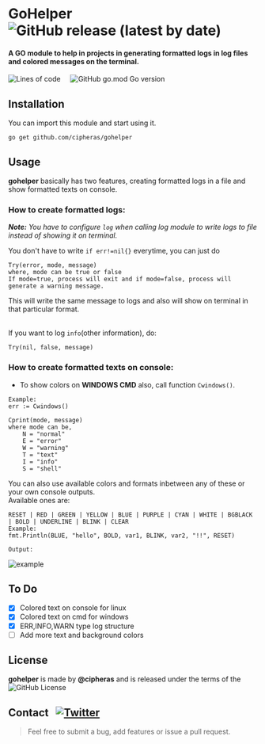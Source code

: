 # GoHelper &nbsp; ![GitHub release (latest by date)](https://img.shields.io/github/v/release/cipheras/gohelper?style=flat&logo=superuser)

#### A GO module to help in projects in generating formatted logs in log files and colored messages on the terminal. 

![Lines of code](https://img.shields.io/tokei/lines/github/cipheras/gohelper?style=flat)
&nbsp;&nbsp;&nbsp;&nbsp;![GitHub go.mod Go version](https://img.shields.io/github/go-mod/go-version/cipheras/gohelper?style=flat)

## Installation
You can import this module and start using it.
```
go get github.com/cipheras/gohelper
```

## Usage
**gohelper** basically has two features, creating formatted logs in a file and show formatted texts on console.

### How to create formatted logs:
***Note:** You have to configure `log` when calling log module to write logs to file instead of showing it on terminal.*

You don't have to write `if err!=nil{}` everytime, you can just do
```
Try(error, mode, message)
where, mode can be true or false
If mode=true, process will exit and if mode=false, process will generate a warning message.
```
This will write the same message to logs and also will show on terminal in that particular format.

<br>If you want to log `info`(other information), do:
```
Try(nil, false, message)
```

### How to create formatted texts on console:
* To show colors on **WINDOWS CMD** also, call function `Cwindows()`.
```
Example:
err := Cwindows()
```

```
Cprint(mode, message)
where mode can be,
    N = "normal"
    E = "error"
    W = "warning"
    T = "text"
    I = "info"
    S = "shell"
```
You can also use available colors and formats inbetween any of these or your own console outputs. 
<br>Available ones are:
```
RESET | RED | GREEN | YELLOW | BLUE | PURPLE | CYAN | WHITE | BGBLACK | BOLD | UNDERLINE | BLINK | CLEAR
Example:     
fmt.Println(BLUE, "hello", BOLD, var1, BLINK, var2, "!!", RESET)

Output:
```
![example](https://media.giphy.com/media/wSKT7XggpckVfTTkTB/giphy.gif)

## To Do
- [x] Colored text on console for linux
- [x] Colored text on cmd for windows
- [x] ERR,INFO,WARN type log structure
- [ ] Add more text and background colors

## License
**gohelper** is made by **@cipheras** and is released under the terms of the &nbsp;![GitHub License](https://img.shields.io/github/license/cipheras/gohelper?color=darkgreen)

## Contact &nbsp; [![Twitter](https://img.shields.io/twitter/url?style=social&url=https%3A%2F%2Fgithub.com%2Fcipheras%2Fgohelper&label=Tweet)](https://twitter.com/intent/tweet?text=Hi:&url=https%3A%2F%2Fgithub.com%2Fcipheras%2Fgohelper)

> Feel free to submit a bug, add features or issue a pull request.


